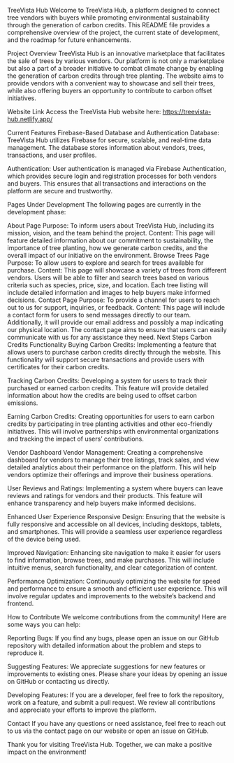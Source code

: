 TreeVista Hub
Welcome to TreeVista Hub, a platform designed to connect tree vendors with buyers while promoting environmental sustainability through the generation of carbon credits. This README file provides a comprehensive overview of the project, the current state of development, and the roadmap for future enhancements.

Project Overview
TreeVista Hub is an innovative marketplace that facilitates the sale of trees by various vendors. Our platform is not only a marketplace but also a part of a broader initiative to combat climate change by enabling the generation of carbon credits through tree planting. The website aims to provide vendors with a convenient way to showcase and sell their trees, while also offering buyers an opportunity to contribute to carbon offset initiatives.

Website Link
Access the TreeVista Hub website here: https://treevista-hub.netlify.app/

Current Features
Firebase-Based Database and Authentication
Database: TreeVista Hub utilizes Firebase for secure, scalable, and real-time data management. The database stores information about vendors, trees, transactions, and user profiles.

Authentication: User authentication is managed via Firebase Authentication, which provides secure login and registration processes for both vendors and buyers. This ensures that all transactions and interactions on the platform are secure and trustworthy.

Pages Under Development
The following pages are currently in the development phase:

About Page
Purpose: To inform users about TreeVista Hub, including its mission, vision, and the team behind the project.
Content: This page will feature detailed information about our commitment to sustainability, the importance of tree planting, how we generate carbon credits, and the overall impact of our initiative on the environment.
Browse Trees Page
Purpose: To allow users to explore and search for trees available for purchase.
Content: This page will showcase a variety of trees from different vendors. Users will be able to filter and search trees based on various criteria such as species, price, size, and location. Each tree listing will include detailed information and images to help buyers make informed decisions.
Contact Page
Purpose: To provide a channel for users to reach out to us for support, inquiries, or feedback.
Content: This page will include a contact form for users to send messages directly to our team. Additionally, it will provide our email address and possibly a map indicating our physical location. The contact page aims to ensure that users can easily communicate with us for any assistance they need.
Next Steps
Carbon Credits Functionality
Buying Carbon Credits: Implementing a feature that allows users to purchase carbon credits directly through the website. This functionality will support secure transactions and provide users with certificates for their carbon credits.

Tracking Carbon Credits: Developing a system for users to track their purchased or earned carbon credits. This feature will provide detailed information about how the credits are being used to offset carbon emissions.

Earning Carbon Credits: Creating opportunities for users to earn carbon credits by participating in tree planting activities and other eco-friendly initiatives. This will involve partnerships with environmental organizations and tracking the impact of users’ contributions.

Vendor Dashboard
Vendor Management: Creating a comprehensive dashboard for vendors to manage their tree listings, track sales, and view detailed analytics about their performance on the platform. This will help vendors optimize their offerings and improve their business operations.

User Reviews and Ratings: Implementing a system where buyers can leave reviews and ratings for vendors and their products. This feature will enhance transparency and help buyers make informed decisions.

Enhanced User Experience
Responsive Design: Ensuring that the website is fully responsive and accessible on all devices, including desktops, tablets, and smartphones. This will provide a seamless user experience regardless of the device being used.

Improved Navigation: Enhancing site navigation to make it easier for users to find information, browse trees, and make purchases. This will include intuitive menus, search functionality, and clear categorization of content.

Performance Optimization: Continuously optimizing the website for speed and performance to ensure a smooth and efficient user experience. This will involve regular updates and improvements to the website’s backend and frontend.

How to Contribute
We welcome contributions from the community! Here are some ways you can help:

Reporting Bugs: If you find any bugs, please open an issue on our GitHub repository with detailed information about the problem and steps to reproduce it.

Suggesting Features: We appreciate suggestions for new features or improvements to existing ones. Please share your ideas by opening an issue on GitHub or contacting us directly.

Developing Features: If you are a developer, feel free to fork the repository, work on a feature, and submit a pull request. We review all contributions and appreciate your efforts to improve the platform.

Contact
If you have any questions or need assistance, feel free to reach out to us via the contact page on our website or open an issue on GitHub.

Thank you for visiting TreeVista Hub. Together, we can make a positive impact on the environment!